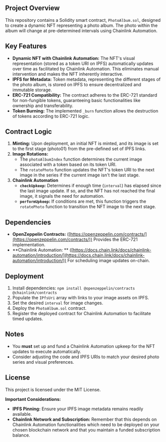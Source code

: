 ## Project Overview

This repository contains a Solidity smart contract, `PhotoAlbum.sol`, designed to create a dynamic NFT representing a
photo album. The photo within the album will change at pre-determined intervals using Chainlink Automation.

## Key Features

* **Dynamic NFT with Chainlink Automation:** The NFT's visual representation (stored as a token URI on IPFS)
  automatically updates over time as facilitated by Chainlink Automation. This eliminates manual intervention and makes
  the NFT inherently interactive.
* **IPFS for Metadata:** Token metadata, representing the different stages of the photo album, is stored on IPFS to
  ensure decentralized and immutable storage.
* **ERC-721 Compatibility:** The contract adheres to the ERC-721 standard for non-fungible tokens, guaranteeing basic
  functionalities like ownership and transferability.
* **Token Burning:** The implemented `_burn` function allows the destruction of tokens according to ERC-721 logic.

## Contract Logic

1. **Minting:** Upon deployment, an initial NFT is minted, and its image is set to the first stage (photo01) from the
   pre-defined set of IPFS links.
2. **Image Rotations:**
    * The `photoAlbumIndex` function determines the current image associated with a token based on its token URI.
    * The `rotatePhoto` function updates the NFT's token URI to the next image in the series if the current image isn't
      the last stage.
3. **Chainlink Automation**
    * **`checkUpkeep`:**  Determines if enough time (`interval`) has elapsed since the last image update. If so, and the
      NFT has not reached the final image, it signals the need for automation.
    * **`performUpkeep`:** If conditions are met, this function triggers the `rotatePhoto` function to transition the
      NFT image to the next stage.

## Dependencies

* **OpenZeppelin Contracts:**   ([https://openzeppelin.com/contracts/](https://openzeppelin.com/contracts/)) Provides
  the ERC-721 implementation.
* **Chainlink Automation:
  **  ([https://docs.chain.link/docs/chainlink-automation/introduction/](https://docs.chain.link/docs/chainlink-automation/introduction/))
  For scheduling image updates on-chain.

## Deployment

1. Install dependencies: `npm install @openzeppelin/contracts @chainlink/contracts`
2. Populate the `IPfsUri` array with links to your image assets on IPFS.
3. Set the desired `interval` for image changes.
4. Deploy the `PhotoAlbum.sol` contract.
5. Register the deployed contract for Chainlink Automation to facilitate timed updates.

## Notes

* You **must** set up and fund a Chainlink Automation upkeep for the NFT updates to execute automatically.
* Consider adjusting the code and IPFS URIs to match your desired photo series and visual preferences.

## License

This project is licensed under the MIT License.

**Important Considerations:**

* **IPFS Pinning:**  Ensure your IPFS image metadata remains readily available.
* **Chainlink Network and Subscription:** Remember that this depends on Chainlink Automation functionalities which need
  to be deployed on your chosen blockchain network and that you maintain a funded subscription balance.
